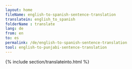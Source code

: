 ```yaml
---
layout: home
fileName: english-to-spanish-sentence-translation
translatein: english_to_spanish
folderName : translate
lang: de
from: en
to: es
permalink: /de/english-to-spanish-sentence-translation
tool: english-to-punjabi-sentence-translation
---
```

{% include section/translateinto.html %}